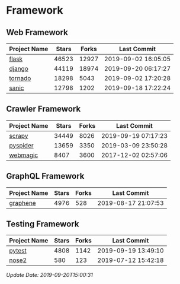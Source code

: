 # Framework

## Web Framework

| Project Name | Stars | Forks | Last Commit |
| ------------ | ----- | ----- | ----------- |
| [flask](https://github.com/pallets/flask) | 46523 | 12927 | 2019-09-02 16:05:05 |
| [django](https://github.com/django/django) | 44119 | 18974 | 2019-09-20 06:17:27 |
| [tornado](https://github.com/tornadoweb/tornado) | 18298 | 5043 | 2019-09-02 17:20:28 |
| [sanic](https://github.com/huge-success/sanic) | 12798 | 1202 | 2019-09-18 17:22:24 |

## Crawler Framework

| Project Name | Stars | Forks | Last Commit |
| ------------ | ----- | ----- | ----------- |
| [scrapy](https://github.com/scrapy/scrapy) | 34449 | 8026 | 2019-09-19 07:17:23 |
| [pyspider](https://github.com/binux/pyspider) | 13659 | 3350 | 2019-03-09 23:50:28 |
| [webmagic](https://github.com/code4craft/webmagic) | 8407 | 3600 | 2017-12-02 02:57:06 |

## GraphQL Framework

| Project Name | Stars | Forks | Last Commit |
| ------------ | ----- | ----- | ----------- |
| [graphene](https://github.com/graphql-python/graphene) | 4976 | 528 | 2019-08-17 21:07:53 |

## Testing Framework

| Project Name | Stars | Forks | Last Commit |
| ------------ | ----- | ----- | ----------- |
| [pytest](https://github.com/pytest-dev/pytest) | 4808 | 1142 | 2019-09-19 13:49:10 |
| [nose2](https://github.com/nose-devs/nose2) | 580 | 123 | 2019-07-12 15:42:18 |

*Update Date: 2019-09-20T15:00:31*